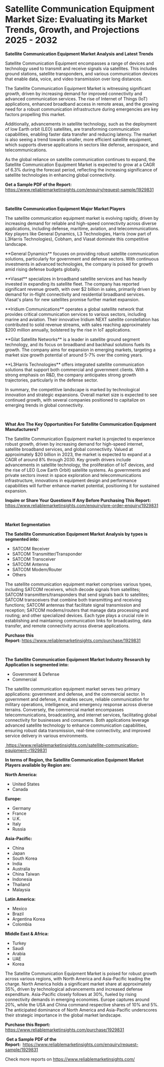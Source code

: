 <p><h1>Satellite Communication Equipment Market Size: Evaluating its Market Trends, Growth, and Projections 2025 - 2032</h1></p><p><strong>Satellite Communication Equipment Market Analysis and Latest Trends</strong></p>
<p><p>Satellite Communication Equipment encompasses a range of devices and technology used to transmit and receive signals via satellites. This includes ground stations, satellite transponders, and various communication devices that enable data, voice, and video transmission over long distances. </p><p>The Satellite Communication Equipment Market is witnessing significant growth, driven by increasing demand for improved connectivity and advanced communication services. The rise of Internet of Things (IoT) applications, enhanced broadband access in remote areas, and the growing need for a robust communication infrastructure during emergencies are key factors propelling this market. </p><p>Additionally, advancements in satellite technology, such as the deployment of low Earth orbit (LEO) satellites, are transforming communication capabilities, enabling faster data transfer and reducing latency. The market is also seeing a trend towards smaller, more efficient satellite equipment, which supports diverse applications in sectors like defense, aerospace, and telecommunications. </p><p>As the global reliance on satellite communication continues to expand, the Satellite Communication Equipment Market is expected to grow at a CAGR of 6.3% during the forecast period, reflecting the increasing significance of satellite technologies in enhancing global connectivity.</p></p>
<p><strong>Get a Sample PDF of the Report:&nbsp;</strong> <a href="https://www.reliablemarketinsights.com/enquiry/request-sample/1929831?utm_campaign=2444&utm_medium=2&utm_source=Github&utm_content=ia&utm_term=28022025&utm_id=satellite-communication-equipment">https://www.reliablemarketinsights.com/enquiry/request-sample/1929831</a></p>
<p>&nbsp;</p>
<p><strong>Satellite Communication Equipment Major Market Players</strong></p>
<p><p>The satellite communication equipment market is evolving rapidly, driven by increasing demand for reliable and high-speed connectivity across diverse applications, including defense, maritime, aviation, and telecommunications. Key players like General Dynamics, L3 Technologies, Harris (now part of L3Harris Technologies), Cobham, and Viasat dominate this competitive landscape.</p><p>**General Dynamics** focuses on providing robust satellite communication solutions, particularly for government and defense sectors. With continuous investments in advanced technologies, the company is poised for growth amid rising defense budgets globally.</p><p>**Viasat** specializes in broadband satellite services and has heavily invested in expanding its satellite fleet. The company has reported significant revenue growth, with over $2 billion in sales, primarily driven by demand for in-flight connectivity and residential broadband services. Viasat's plans for new satellites promise further market expansion.</p><p>**Iridium Communications** operates a global satellite network that provides critical communication services to various sectors, including marine and aviation. Their innovative Iridium NEXT satellite constellation has contributed to solid revenue streams, with sales reaching approximately $200 million annually, bolstered by the rise in IoT applications.</p><p>**Gilat Satellite Networks** is a leader in satellite ground segment technology, and its focus on broadband and backhaul solutions fuels its growth. The company aims for expansion in emerging markets, targeting a market size growth potential of around 5-7% over the coming years.</p><p>**L3Harris Technologies** offers integrated satellite communication solutions that support both commercial and government clients. With a strong emphasis on R&D, the company anticipates strong growth trajectories, particularly in the defense sector.</p><p>In summary, the competitive landscape is marked by technological innovation and strategic expansions. Overall market size is expected to see continued growth, with several companies positioned to capitalize on emerging trends in global connectivity.</p></p>
<p>&nbsp;</p>
<p><strong>What Are The Key Opportunities For Satellite Communication Equipment Manufacturers?</strong></p>
<p><p>The Satellite Communication Equipment market is projected to experience robust growth, driven by increasing demand for high-speed internet, satellite broadband services, and global connectivity. Valued at approximately $20 billion in 2023, the market is expected to expand at a CAGR of around 8% through 2030. Key growth drivers include advancements in satellite technology, the proliferation of IoT devices, and the rise of LEO (Low Earth Orbit) satellite systems. As governments and private sectors invest in space exploration and telecommunications infrastructure, innovations in equipment design and performance capabilities will further enhance market potential, positioning it for sustained expansion.</p></p>
<p><strong>Inquire or Share Your Questions If Any Before Purchasing This Report:</strong> <a href="https://www.reliablemarketinsights.com/enquiry/pre-order-enquiry/1929831?utm_campaign=2444&utm_medium=2&utm_source=Github&utm_content=ia&utm_term=28022025&utm_id=satellite-communication-equipment">https://www.reliablemarketinsights.com/enquiry/pre-order-enquiry/1929831</a></p>
<p>&nbsp;</p>
<p><strong>Market Segmentation</strong></p>
<p><strong>The Satellite Communication Equipment Market Analysis by types is segmented into:</strong></p>
<p><ul><li>SATCOM Receiver</li><li>SATCOM Transmitter/Transponder</li><li>SATCOM Transceiver</li><li>SATCOM Antenna</li><li>SATCOM Modem/Router</li><li>Others</li></ul></p>
<p><p>The satellite communication equipment market comprises various types, including SATCOM receivers, which decode signals from satellites; SATCOM transmitters/transponders that send signals back to satellites; SATCOM transceivers that combine both transmitting and receiving functions; SATCOM antennas that facilitate signal transmission and reception; SATCOM modems/routers that manage data processing and routing; and other specialized devices. Each type plays a crucial role in establishing and maintaining communication links for broadcasting, data transfer, and remote connectivity across diverse applications.</p></p>
<p><strong>Purchase this Report:&nbsp;</strong><a href="https://www.reliablemarketinsights.com/purchase/1929831?utm_campaign=2444&utm_medium=2&utm_source=Github&utm_content=ia&utm_term=28022025&utm_id=satellite-communication-equipment">https://www.reliablemarketinsights.com/purchase/1929831</a></p>
<p>&nbsp;</p>
<p><strong>The Satellite Communication Equipment Market Industry Research by Application is segmented into:</strong></p>
<p><ul><li>Government & Defense</li><li>Commercial</li></ul></p>
<p><p>The satellite communication equipment market serves two primary applications: government and defense, and the commercial sector. In government and defense, it enables secure, reliable communication for military operations, intelligence, and emergency response across diverse terrains. Conversely, the commercial market encompasses telecommunications, broadcasting, and internet services, facilitating global connectivity for businesses and consumers. Both applications leverage advanced satellite technology to enhance communication capabilities, ensuring robust data transmission, real-time connectivity, and improved service delivery in various environments.</p></p>
<p><a href="https://www.reliablemarketinsights.com/satellite-communication-equipment-r1929831?utm_campaign=2444&utm_medium=2&utm_source=Github&utm_content=ia&utm_term=28022025&utm_id=satellite-communication-equipment">&nbsp;https://www.reliablemarketinsights.com/satellite-communication-equipment-r1929831</a></p>
<p><strong>In terms of Region, the Satellite Communication Equipment Market Players available by Region are:</strong></p>
<p>
    <p> <strong> North America: </strong>
        <ul>
            <li>United States</li>
            <li>Canada</li>
        </ul>
        </p> 
    <p> <strong> Europe: </strong>
        <ul>
            <li>Germany</li>
            <li>France</li>
            <li>U.K.</li>
            <li>Italy</li>
            <li>Russia</li>
        </ul>
        </p> 
    <p> <strong> Asia-Pacific: </strong>
        <ul>
            <li>China</li>
            <li>Japan</li>
            <li>South Korea</li>
            <li>India</li>
            <li>Australia</li>
            <li>China Taiwan</li>
            <li>Indonesia</li>
            <li>Thailand</li>
            <li>Malaysia</li>
        </ul>
        </p> 
    <p> <strong> Latin America: </strong>
        <ul>
            <li>Mexico</li>
            <li>Brazil</li>
            <li>Argentina Korea</li>
            <li>Colombia</li>
        </ul>
        </p> 
    <p> <strong> Middle East & Africa: </strong>
        <ul>
            <li>Turkey</li>
            <li>Saudi</li>
            <li>Arabia</li>
            <li>UAE</li>
            <li>Korea</li>
        </ul>
    </p>
    </p>
<p><p>The Satellite Communication Equipment Market is poised for robust growth across various regions, with North America and Asia-Pacific leading the charge. North America holds a significant market share at approximately 35%, driven by technological advancements and increased defense expenditure. Asia-Pacific closely follows at 30%, fueled by rising connectivity demands in emerging economies. Europe captures around 20%, while the USA and China command respective shares of 10% and 5%. The anticipated dominance of North America and Asia-Pacific underscores their strategic importance in the global market landscape.</p></p>
<p><strong>Purchase this Report: </strong><a href="https://www.reliablemarketinsights.com/purchase/1929831?utm_campaign=2444&utm_medium=2&utm_source=Github&utm_content=ia&utm_term=28022025&utm_id=satellite-communication-equipment">https://www.reliablemarketinsights.com/purchase/1929831</a></p>
<p>&nbsp;<strong>Get a Sample PDF of the Report:&nbsp;&nbsp;</strong><a href="https://www.reliablemarketinsights.com/enquiry/request-sample/1929831?utm_campaign=2444&utm_medium=2&utm_source=Github&utm_content=ia&utm_term=28022025&utm_id=satellite-communication-equipment">https://www.reliablemarketinsights.com/enquiry/request-sample/1929831</a></p>
<p><strong></strong></p>
<p>Check more reports on <a href="https://www.reliablemarketinsights.com/?utm_campaign=2444&utm_medium=2&utm_source=Github&utm_content=ia&utm_term=28022025&utm_id=satellite-communication-equipment">https://www.reliablemarketinsights.com/</a></p>